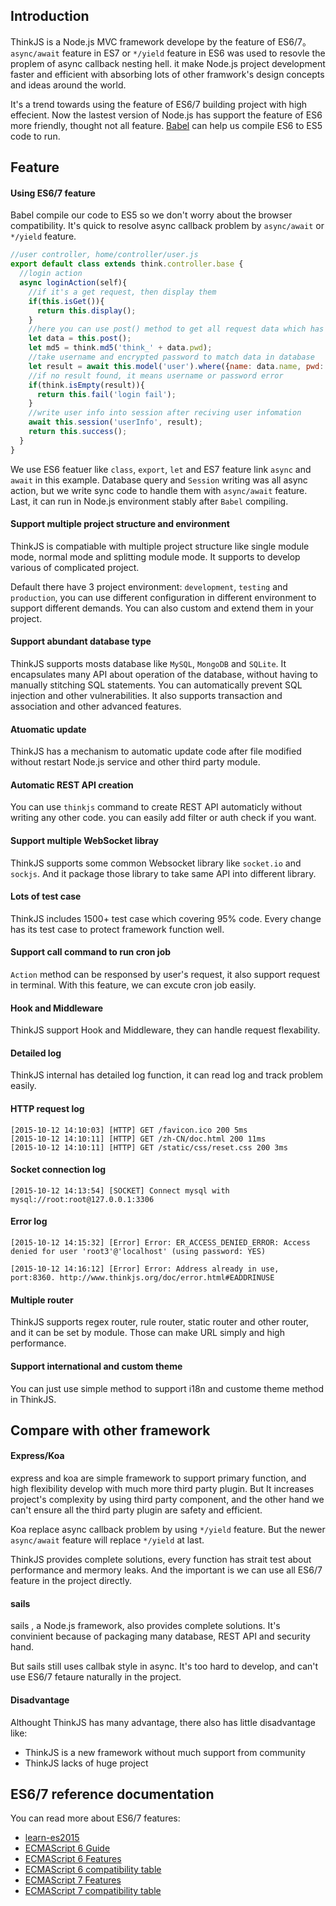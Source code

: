 ## Introduction

ThinkJS is a Node.js MVC framework develope by the feature of ES6/7。`async/await` feature in ES7 or `*/yield` feature in ES6 was used to resovle the proplem of async callback nesting hell. it make Node.js project development faster and efficient with absorbing lots of other framwork's design concepts and ideas around the world.

It's a trend towards using the feature of ES6/7 building project with high effecient. Now the lastest version of Node.js has support the feature of ES6 more friendly, thought not all feature. [Babel](http://babeljs.io) can help us compile ES6 to ES5 code  to run.

## Feature

#### Using ES6/7 feature

Babel compile our code to ES5 so we don't worry about the browser compatibility. It's quick to resolve async callback problem by `async/await` or `*/yield` feature.


```js
//user controller, home/controller/user.js
export default class extends think.controller.base {
  //login action
  async loginAction(self){
    //if it's a get request, then display them
    if(this.isGet()){
      return this.display();
    }
    //here you can use post() method to get all request data which has checked in logic
    let data = this.post();
    let md5 = think.md5('think_' + data.pwd);
    //take username and encrypted password to match data in database
    let result = await this.model('user').where({name: data.name, pwd: md5}).find();
    //if no result found, it means username or password error
    if(think.isEmpty(result)){
      return this.fail('login fail');
    }
    //write user info into session after reciving user infomation
    await this.session('userInfo', result);
    return this.success();
  }
}
```

We use ES6 featuer like `class`, `export`, `let` and ES7 feature link `async` and `await` in this example. Database query and `Session` writing was all async action, but we write sync code to handle them with `async/await` feature. Last, it can run in Node.js environment stably after `Babel` compiling.

#### Support multiple project structure and environment

ThinkJS is compatiable with multiple project structure like single module mode, normal mode and splitting module mode. It supports to develop various of complicated project.

Default there have 3 project environment: `development`, `testing` and `production`, you can use different configuration in different environment to support different demands. You can also custom and extend them in your project.

#### Support abundant database type

ThinkJS supports mosts database like `MySQL`, `MongoDB` and `SQLite`. It encapsulates many API about operation of the database, without having to manually stitching SQL statements. You can automatically prevent SQL injection and other vulnerabilities. It also supports transaction and association and other advanced features.

#### Atuomatic update

ThinkJS has a mechanism to automatic update code after file modified without restart Node.js service and other third party module.

#### Automatic REST API creation

You can use `thinkjs` command to create REST API automaticly without writing any other code. you can easily add filter or auth check if you want.

#### Support multiple WebSocket libray

ThinkJS supports some common Websocket library like `socket.io` and `sockjs`. And it package those library to take same API into different library.

#### Lots of test case

ThinkJS includes 1500+ test case which covering 95% code. Every change has its test case to protect framework function well.

#### Support call command to run cron job

`Action` method can be responsed by user's request, it also support request in terminal. With this feature, we can excute cron job easily.

#### Hook and Middleware

ThinkJS support Hook and Middleware, they can handle request flexability.

#### Detailed log

ThinkJS internal has detailed log function, it can read log and track problem easily.

#### HTTP request log
```
[2015-10-12 14:10:03] [HTTP] GET /favicon.ico 200 5ms
[2015-10-12 14:10:11] [HTTP] GET /zh-CN/doc.html 200 11ms
[2015-10-12 14:10:11] [HTTP] GET /static/css/reset.css 200 3ms
```
#### Socket connection log

```
[2015-10-12 14:13:54] [SOCKET] Connect mysql with mysql://root:root@127.0.0.1:3306
```

#### Error log

```
[2015-10-12 14:15:32] [Error] Error: ER_ACCESS_DENIED_ERROR: Access denied for user 'root3'@'localhost' (using password: YES)

[2015-10-12 14:16:12] [Error] Error: Address already in use, port:8360. http://www.thinkjs.org/doc/error.html#EADDRINUSE
```

#### Multiple router

ThinkJS supports regex router, rule router, static router and other router, and it can be set by module. Those can make URL simply and high performance.

#### Support international and custom theme

You can just use simple method to support i18n and custome theme method in ThinkJS.


## Compare with other framework

#### Express/Koa

express and koa are simple framework to support primary function, and high flexibility develop with much more third party plugin. But It increases project's complexity by using third party component, and the other hand we can't ensure all the third party plugin are safety and efficient.

Koa replace async callback problem by using `*/yield` feature. But the newer `async/await` feature will replace `*/yield` at last.

ThinkJS provides complete solutions, every function has strait test about performance and mermory leaks. And the important is we can use all ES6/7 feature in the project directly.

#### sails

sails , a Node.js framework, also provides complete solutions. It's convinient because of packaging many database, REST API and security hand.

But sails still uses callbak style in async. It's too hard to develop, and can't use ES6/7 fetaure naturally in the project.

#### Disadvantage

Althought ThinkJS has many advantage, there also has little disadvantage like:

- ThinkJS is a new framework without much support from community
- ThinkJS lacks of huge project

## ES6/7 reference documentation

You can read more about ES6/7 features:

* [learn-es2015](http://babeljs.io/docs/learn-es2015/)
* [ECMAScript 6 Guide](http://es6.ruanyifeng.com/)
* [ECMAScript 6 Features](https://github.com/lukehoban/es6features)
* [ECMAScript 6 compatibility table](http://kangax.github.io/compat-table/es6/)
* [ECMAScript 7 Features](https://github.com/hemanth/es7-features)
* [ECMAScript 7 compatibility table](http://kangax.github.io/compat-table/es7/)

